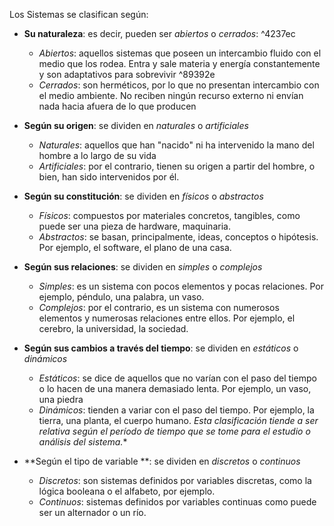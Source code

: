 Los Sistemas se clasifican según:
- **Su naturaleza**: es decir, pueden ser *abiertos* o *cerrados*: ^4237ec
	- *Abiertos*: aquellos sistemas que poseen un intercambio fluido con el medio que los rodea. Entra y sale materia y energía constantemente y son adaptativos para sobrevivir ^89392e
	- *Cerrados*: son herméticos, por lo que no presentan intercambio con el medio ambiente. No reciben ningún recurso externo ni envían nada hacia afuera de lo que producen

- **Según su origen**: se dividen en *naturales* o *artificiales*
	- *Naturales*: aquellos que han "nacido" ni ha intervenido la mano del hombre a lo largo de su vida
	- *Artificiales*: por el contrario, tienen su origen a partir del hombre, o bien, han sido intervenidos por él.

- **Según su constitución**: se dividen en *físicos* o *abstractos*
	- *Físicos*: compuestos por materiales concretos, tangibles, como puede ser una pieza de hardware, maquinaria.
	- *Abstractos*: se basan, principalmente, ideas, conceptos o hipótesis. Por ejemplo, el software, el plano de una casa.

- **Según sus relaciones**: se dividen en *simples* o *complejos*
	- *Simples*: es un sistema con pocos elementos y pocas relaciones. Por ejemplo, péndulo, una palabra, un vaso.
	- *Complejos*: por el contrario, es un sistema con numerosos elementos y numerosas relaciones entre ellos. Por ejemplo, el cerebro, la universidad, la sociedad.
	
- **Según sus cambios a través del tiempo**: se dividen en *estáticos* o *dinámicos*
	- *Estáticos*: se dice de aquellos que no varían con el paso del tiempo o lo hacen de una manera demasiado lenta. Por ejemplo, un vaso, una piedra
	- *Dinámicos*: tienden a variar con el paso del tiempo. Por ejemplo, la tierra, una planta, el cuerpo humano.
	*Esta clasificación tiende a ser relativa según el período de tiempo que se tome para el estudio o análisis del sistema.**
	
- **Según el tipo de variable **: se dividen en *discretos* o *continuos*
	- *Discretos*: son sistemas definidos por variables discretas, como la lógica booleana o el alfabeto, por ejemplo.
	- *Continuos*: sistemas definidos por variables continuas como puede ser un alternador o un río.
	